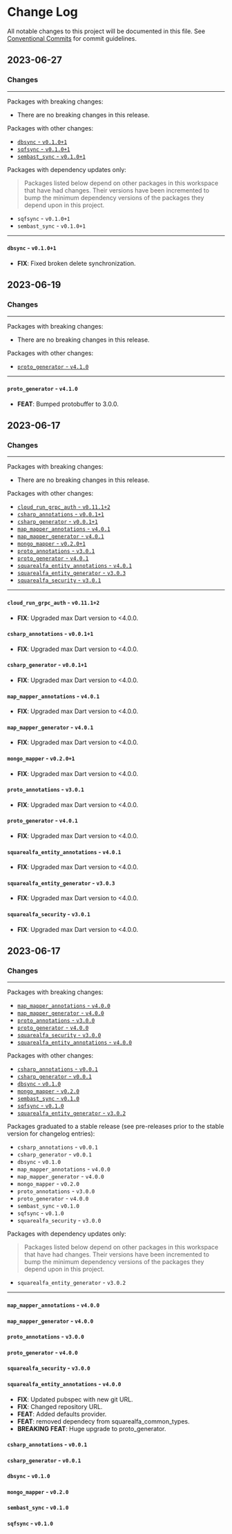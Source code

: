 # Change Log

All notable changes to this project will be documented in this file.
See [Conventional Commits](https://conventionalcommits.org) for commit guidelines.

## 2023-06-27

### Changes

---

Packages with breaking changes:

 - There are no breaking changes in this release.

Packages with other changes:

 - [`dbsync` - `v0.1.0+1`](#dbsync---v0101)
 - [`sqfsync` - `v0.1.0+1`](#sqfsync---v0101)
 - [`sembast_sync` - `v0.1.0+1`](#sembast_sync---v0101)

Packages with dependency updates only:

> Packages listed below depend on other packages in this workspace that have had changes. Their versions have been incremented to bump the minimum dependency versions of the packages they depend upon in this project.

 - `sqfsync` - `v0.1.0+1`
 - `sembast_sync` - `v0.1.0+1`

---

#### `dbsync` - `v0.1.0+1`

 - **FIX**: Fixed broken delete synchronization.


## 2023-06-19

### Changes

---

Packages with breaking changes:

 - There are no breaking changes in this release.

Packages with other changes:

 - [`proto_generator` - `v4.1.0`](#proto_generator---v410)

---

#### `proto_generator` - `v4.1.0`

 - **FEAT**: Bumped protobuffer to 3.0.0.


## 2023-06-17

### Changes

---

Packages with breaking changes:

 - There are no breaking changes in this release.

Packages with other changes:

 - [`cloud_run_grpc_auth` - `v0.11.1+2`](#cloud_run_grpc_auth---v01112)
 - [`csharp_annotations` - `v0.0.1+1`](#csharp_annotations---v0011)
 - [`csharp_generator` - `v0.0.1+1`](#csharp_generator---v0011)
 - [`map_mapper_annotations` - `v4.0.1`](#map_mapper_annotations---v401)
 - [`map_mapper_generator` - `v4.0.1`](#map_mapper_generator---v401)
 - [`mongo_mapper` - `v0.2.0+1`](#mongo_mapper---v0201)
 - [`proto_annotations` - `v3.0.1`](#proto_annotations---v301)
 - [`proto_generator` - `v4.0.1`](#proto_generator---v401)
 - [`squarealfa_entity_annotations` - `v4.0.1`](#squarealfa_entity_annotations---v401)
 - [`squarealfa_entity_generator` - `v3.0.3`](#squarealfa_entity_generator---v303)
 - [`squarealfa_security` - `v3.0.1`](#squarealfa_security---v301)

---

#### `cloud_run_grpc_auth` - `v0.11.1+2`

 - **FIX**: Upgraded max Dart version to <4.0.0.

#### `csharp_annotations` - `v0.0.1+1`

 - **FIX**: Upgraded max Dart version to <4.0.0.

#### `csharp_generator` - `v0.0.1+1`

 - **FIX**: Upgraded max Dart version to <4.0.0.

#### `map_mapper_annotations` - `v4.0.1`

 - **FIX**: Upgraded max Dart version to <4.0.0.

#### `map_mapper_generator` - `v4.0.1`

 - **FIX**: Upgraded max Dart version to <4.0.0.

#### `mongo_mapper` - `v0.2.0+1`

 - **FIX**: Upgraded max Dart version to <4.0.0.

#### `proto_annotations` - `v3.0.1`

 - **FIX**: Upgraded max Dart version to <4.0.0.

#### `proto_generator` - `v4.0.1`

 - **FIX**: Upgraded max Dart version to <4.0.0.

#### `squarealfa_entity_annotations` - `v4.0.1`

 - **FIX**: Upgraded max Dart version to <4.0.0.

#### `squarealfa_entity_generator` - `v3.0.3`

 - **FIX**: Upgraded max Dart version to <4.0.0.

#### `squarealfa_security` - `v3.0.1`

 - **FIX**: Upgraded max Dart version to <4.0.0.


## 2023-06-17

### Changes

---

Packages with breaking changes:

 - [`map_mapper_annotations` - `v4.0.0`](#map_mapper_annotations---v400)
 - [`map_mapper_generator` - `v4.0.0`](#map_mapper_generator---v400)
 - [`proto_annotations` - `v3.0.0`](#proto_annotations---v300)
 - [`proto_generator` - `v4.0.0`](#proto_generator---v400)
 - [`squarealfa_security` - `v3.0.0`](#squarealfa_security---v300)
 - [`squarealfa_entity_annotations` - `v4.0.0`](#squarealfa_entity_annotations---v400)

Packages with other changes:

 - [`csharp_annotations` - `v0.0.1`](#csharp_annotations---v001)
 - [`csharp_generator` - `v0.0.1`](#csharp_generator---v001)
 - [`dbsync` - `v0.1.0`](#dbsync---v010)
 - [`mongo_mapper` - `v0.2.0`](#mongo_mapper---v020)
 - [`sembast_sync` - `v0.1.0`](#sembast_sync---v010)
 - [`sqfsync` - `v0.1.0`](#sqfsync---v010)
 - [`squarealfa_entity_generator` - `v3.0.2`](#squarealfa_entity_generator---v302)

Packages graduated to a stable release (see pre-releases prior to the stable version for changelog entries):

 - `csharp_annotations` - `v0.0.1`
 - `csharp_generator` - `v0.0.1`
 - `dbsync` - `v0.1.0`
 - `map_mapper_annotations` - `v4.0.0`
 - `map_mapper_generator` - `v4.0.0`
 - `mongo_mapper` - `v0.2.0`
 - `proto_annotations` - `v3.0.0`
 - `proto_generator` - `v4.0.0`
 - `sembast_sync` - `v0.1.0`
 - `sqfsync` - `v0.1.0`
 - `squarealfa_security` - `v3.0.0`

Packages with dependency updates only:

> Packages listed below depend on other packages in this workspace that have had changes. Their versions have been incremented to bump the minimum dependency versions of the packages they depend upon in this project.

 - `squarealfa_entity_generator` - `v3.0.2`

---

#### `map_mapper_annotations` - `v4.0.0`

#### `map_mapper_generator` - `v4.0.0`

#### `proto_annotations` - `v3.0.0`

#### `proto_generator` - `v4.0.0`

#### `squarealfa_security` - `v3.0.0`

#### `squarealfa_entity_annotations` - `v4.0.0`

 - **FIX**: Updated pubspec with new git URL.
 - **FIX**: Changed repository URL.
 - **FEAT**: Added defaults provider.
 - **FEAT**: removed dependecy from squarealfa_common_types.
 - **BREAKING** **FEAT**: Huge upgrade to proto_generator.

#### `csharp_annotations` - `v0.0.1`

#### `csharp_generator` - `v0.0.1`

#### `dbsync` - `v0.1.0`

#### `mongo_mapper` - `v0.2.0`

#### `sembast_sync` - `v0.1.0`

#### `sqfsync` - `v0.1.0`

